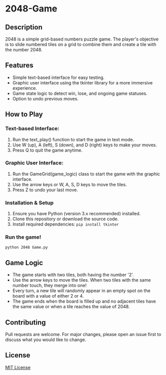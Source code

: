 # 2048-Game

## Description 
2048 is a simple grid-based numbers puzzle game. The player's objective is to slide numbered tiles on a grid to combine them and create a tile with the number 2048.

## Features
- Simple text-based interface for easy testing.
- Graphic user interface using the tkinter library for a more immersive experience.
- Game state logic to detect win, lose, and ongoing game statuses.
- Option to undo previous moves.

## How to Play
### Text-based Interface:
1. Run the text_play() function to start the game in text mode.
2. Use W (up), A (left), S (down), and D (right) keys to make your moves.
3. Press Q to quit the game anytime.

### Graphic User Interface:
1. Run the GameGrid(game_logic) class to start the game with the graphic interface.
2. Use the arrow keys or W, A, S, D keys to move the tiles.
3. Press Z to undo your last move.

### Installation & Setup
1. Ensure you have Python (version 3.x recommended) installed.
2. Clone this repository or download the source code.
3. Install required dependencies:
`pip install tkinter`

### Run the game!
`python 2048 Game.py`

## Game Logic
- The game starts with two tiles, both having the number '2'.
- Use the arrow keys to move the tiles. When two tiles with the same number touch, they merge into one!
- Every turn, a new tile will randomly appear in an empty spot on the board with a value of either 2 or 4.
- The game ends when the board is filled up and no adjacent tiles have the same value or when a tile reaches the value of 2048.

## Contributing
Pull requests are welcome. For major changes, please open an issue first to discuss what you would like to change.

## License 
[MIT License](https://github.com/AlagappanRa/2048-Game/blob/main/LICENSE) 
